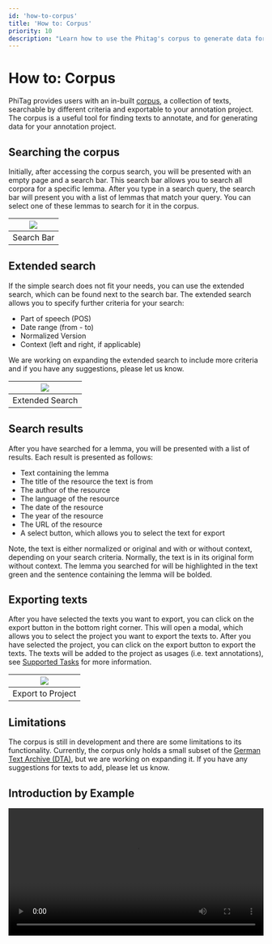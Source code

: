 ```yaml
---
id: 'how-to-corpus'
title: 'How to: Corpus'
priority: 10
description: "Learn how to use the Phitag's corpus to generate data for your annotation project."
---
```


# How to: Corpus

PhiTag provides users with an in-built [corpus](/corpus), a collection of texts, searchable by different criteria and exportable to your annotation project. The corpus is a useful tool for finding texts to annotate, and for generating data for your annotation project. 

## Searching the corpus

Initially, after accessing the corpus search, you will be presented with an empty page and a search bar. This search bar allows you to search all corpora for a specific lemma. After you type in a search query, the search bar will present you with a list of lemmas that match your query. You can select one of these lemmas to search for it in the corpus. 

| ![](/gif/guide/corpus-search.gif) |
| :-------------------------------: |
|            Search Bar             |

## Extended search

If the simple search does not fit your needs, you can use the extended search, which can be found next to the search bar. The extended search allows you to specify further criteria for your search:

- Part of speech (POS)
- Date range (from - to)
- Normalized Version 
- Context (left and right, if applicable)

We are working on expanding the extended search to include more criteria and if you have any suggestions, please let us know.

| ![](/gif/guide/corpus-extended.gif) |
| :---------------------------------: |
|           Extended Search           |

## Search results

After you have searched for a lemma, you will be presented with a list of results. Each result is presented as follows:

- Text containing the lemma
- The title of the resource the text is from
- The author of the resource
- The language of the resource
- The date of the resource
- The year of the resource
- The URL of the resource
- A select button, which allows you to select the text for export

Note, the text is either normalized or original and with or without context, depending on your search criteria. Normally, the text is in its original form without context. The lemma you searched for will be highlighted in the text green and the sentence containing the lemma will be bolded.

## Exporting texts

After you have selected the texts you want to export, you can click on the export button in the bottom right corner. This will open a modal, which allows you to select the project you want to export the texts to. After you have selected the project, you can click on the export button to export the texts. The texts will be added to the project as usages (i.e. text annotations), see [Supported Tasks](/guides/supported-tasks) for more information.

| ![](/gif/guide/corpus-usages.gif) |
| :-------------------------------: |
|         Export to Project         |

## Limitations

The corpus is still in development and there are some limitations to its functionality. Currently, the corpus only holds a small subset of the [German Text Archive (DTA)](https://www.deutschestextarchiv.de/), but we are working on expanding it. If you have any suggestions for texts to add, please let us know.

## Introduction by Example

<video width="100%" controls>
  <source src="/video/corpus-example.mp4" type="video/mp4">
</video>